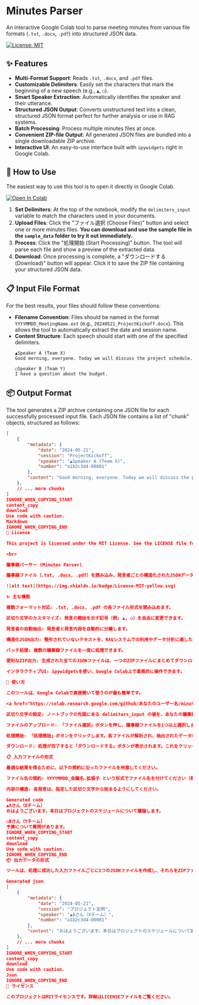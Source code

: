 # Minutes Parser

An interactive Google Colab tool to parse meeting minutes from various file formats (`.txt`, `.docx`, `.pdf`) into structured JSON data.

[![License: MIT](https://img.shields.io/badge/License-MIT-yellow.svg)](https://opensource.org/licenses/MIT)

## ✨ Features

- **Multi-Format Support**: Reads `.txt`, `.docx`, and `.pdf` files.
- **Customizable Delimiters**: Easily set the characters that mark the beginning of a new speech (e.g., `▲`, `○`).
- **Smart Speaker Extraction**: Automatically identifies the speaker and their utterance.
- **Structured JSON Output**: Converts unstructured text into a clean, structured JSON format perfect for further analysis or use in RAG systems.
- **Batch Processing**: Process multiple minutes files at once.
- **Convenient ZIP-file Output**: All generated JSON files are bundled into a single downloadable ZIP archive.
- **Interactive UI**: An easy-to-use interface built with `ipywidgets` right in Google Colab.

## 🚀 How to Use

The easiest way to use this tool is to open it directly in Google Colab.

<a href="https://colab.research.google.com/github/あなたのユーザー名/minutes-parser/blob/main/minutes_parser.ipynb" target="_blank"><img src="https://colab.research.google.com/assets/colab-badge.svg" alt="Open In Colab"/></a>

1.  **Set Delimiters**: At the top of the notebook, modify the `delimiters_input` variable to match the characters used in your documents.
2.  **Upload Files**: Click the "ファイル選択 (Choose Files)" button and select one or more minutes files. **You can download and use the sample file in the `sample_data` folder to try it out immediately.**
3.  **Process**: Click the "処理開始 (Start Processing)" button. The tool will parse each file and show a preview of the extracted data.
4.  **Download**: Once processing is complete, a "ダウンロードする (Download)" button will appear. Click it to save the ZIP file containing your structured JSON data.

## 📋 Input File Format

For the best results, your files should follow these conventions:

-   **Filename Convention**: Files should be named in the format `YYYYMMDD_MeetingName.ext` (e.g., `20240521_ProjectKickoff.docx`). This allows the tool to automatically extract the date and session name.
-   **Content Structure**: Each speech should start with one of the specified delimiters.
    ```
    ▲Speaker A (Team X)
    Good morning, everyone. Today we will discuss the project schedule.

    ○Speaker B (Team Y)
    I have a question about the budget.
    ```

## 📦 Output Format

The tool generates a ZIP archive containing one JSON file for each successfully processed input file. Each JSON file contains a list of "chunk" objects, structured as follows:

```json
[
    {
        "metadata": {
            "date": "2024-05-21",
            "session": "ProjectKickoff",
            "speaker": "▲Speaker A (Team X)",
            "number": "a1b2c3d4-00001"
        },
        "content": "Good morning, everyone. Today we will discuss the project schedule."
    },
    // ... more chunks
]
IGNORE_WHEN_COPYING_START
content_copy
download
Use code with caution.
Markdown
IGNORE_WHEN_COPYING_END
📄 License

This project is licensed under the MIT License. See the LICENSE file for details.

<br>

議事録パーサー (Minutes Parser)

議事録ファイル（.txt, .docx, .pdf）を読み込み、発言者ごとの構造化されたJSONデータに変換する、インタラクティブなGoogle Colabツールです。

![alt text](https://img.shields.io/badge/License-MIT-yellow.svg)

✨ 主な機能

複数フォーマット対応: .txt, .docx, .pdf の各ファイル形式を読み込めます。

区切り文字のカスタマイズ: 発言の開始を示す記号（例: ▲, ○）を自由に変更できます。

発言者の自動抽出: 発言者と発言内容を自動的に分離します。

構造化JSON出力: 整形されていないテキストを、RAGシステムでの利用やデータ分析に適したクリーンなJSON形式に変換します。

バッチ処理: 複数の議事録ファイルを一度に処理できます。

便利なZIP出力: 生成された全てのJSONファイルは、一つのZIPファイルにまとめてダウンロードできます。

インタラクティブUI: ipywidgetsを使い、Google Colab上で直感的に操作できます。

🚀 使い方

このツールは、Google Colabで直接開いて使うのが最も簡単です。

<a href="https://colab.research.google.com/github/あなたのユーザー名/minutes-parser/blob/main/minutes_parser.ipynb" target="_blank"><img src="https://colab.research.google.com/assets/colab-badge.svg" alt="Open In Colab"/></a>

区切り文字の設定: ノートブックの先頭にある delimiters_input の値を、あなたの議事録で使われている記号に合わせて編集します。

ファイルのアップロード: 「ファイル選択」ボタンを押し、議事録ファイルを1つ以上選択します。すぐに試したい場合は、sample_dataフォルダにあるサンプルファイルをダウンロードしてご利用ください。

処理開始: 「処理開始」ボタンをクリックします。各ファイルが解析され、抽出されたデータのプレビューが表示されます。

ダウンロード: 処理が完了すると「ダウンロードする」ボタンが表示されます。これをクリックすると、構造化されたJSONデータが入ったZIPファイルが保存されます。

📋 入力ファイルの形式

最適な結果を得るために、以下の規約に沿ったファイルを用意してください。

ファイル名の規約: YYYYMMDD_会議名.拡張子 という形式でファイル名を付けてください（例: 20240521_プロジェクト定例.docx）。これにより、日付と会議名を自動でメタデータとして抽出できます。

内容の構造: 各発言は、指定した区切り文字から始まるようにしてください。

Generated code
▲Aさん（Xチーム）
おはようございます。本日はプロジェクトのスケジュールについて議論します。

○Bさん（Yチーム）
予算について質問があります。
IGNORE_WHEN_COPYING_START
content_copy
download
Use code with caution.
IGNORE_WHEN_COPYING_END
📦 出力データの形式

ツールは、処理に成功した入力ファイルごとに1つのJSONファイルを作成し、それらをZIPファイルにまとめて出力します。各JSONファイルには、以下のような構造の「チャンク」オブジェクトのリストが含まれます。

Generated json
[
    {
        "metadata": {
            "date": "2024-05-21",
            "session": "プロジェクト定例",
            "speaker": "▲Aさん（Xチーム）",
            "number": "a1b2c3d4-00001"
        },
        "content": "おはようございます。本日はプロジェクトのスケジュールについて議論します。"
    },
    // ... more chunks
]
IGNORE_WHEN_COPYING_START
content_copy
download
Use code with caution.
Json
IGNORE_WHEN_COPYING_END
📄 ライセンス

このプロジェクトはMITライセンスです。詳細はLICENSEファイルをご覧ください。